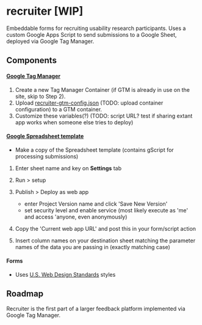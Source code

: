 # recruiter [WIP]
Embeddable forms for recruiting usability research participants. Uses a custom Google Apps Script to send submissions to a Google Sheet, deployed via Google Tag Manager.

## Components

#### [Google Tag Manager](https://tagmanager.google.com)
1. Create a new Tag Manager Container (if GTM is already in use on the site, skip to Step 2).
2. Upload [recruiter-gtm-config.json]() (TODO: upload container configuration) to a GTM container.
3. Customize these variables(?) (TODO: script URL? test if sharing extant app works when someone else tries to deploy) 

#### [Google Spreadsheet template](https://docs.google.com/a/gsa.gov/spreadsheets/d/14vquDC_hCroparaee6dcYzMfR-VAPUeZskLwS3IBhpU/edit?usp=sharing) 
- Make a copy of the Spreadsheet template (contains gScript for processing submissions)
 1. Enter sheet name and key on **Settings** tab
 2. Run > setup
 3. Publish > Deploy as web app
    * enter Project Version name and click 'Save New Version'
    * set security level and enable service (most likely execute as 'me' and access 'anyone, even anonymously)
 
 4. Copy the 'Current web app URL' and post this in your form/script action
 5. Insert column names on your destination sheet matching the parameter names of the data you are passing in (exactly matching case)

#### Forms
- Uses [U.S. Web Design Standards](https://standards.usa.gov/) styles 

## Roadmap
Recruiter is the first part of a larger feedback platform implemented via Google Tag Manager.
